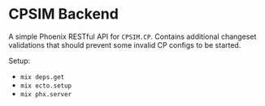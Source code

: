 # CPSIM Backend

A simple Phoenix RESTful API for `CPSIM.CP`. Contains additional changeset validations that should prevent some invalid
CP configs to be started.

Setup:

* `mix deps.get`
* `mix ecto.setup`
* `mix phx.server`

